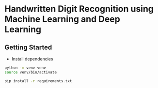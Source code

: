 # Handwritten Digit Recognition using Machine Learning and Deep Learning

## Getting Started

- Install dependencies

```sh
python -m venv venv
source venv/bin/activate

pip install -r requirements.txt
```

##
